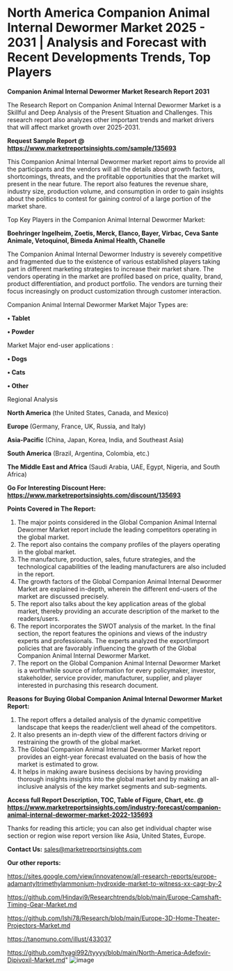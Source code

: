 # North America Companion Animal Internal Dewormer Market 2025 - 2031 | Analysis and Forecast with Recent Developments Trends, Top Players

<strong>Companion Animal Internal Dewormer Market Research Report 2031</strong>

The Research Report on Companion Animal Internal Dewormer Market is a Skillful and Deep Analysis of the Present Situation and Challenges. This research report also analyzes other important trends and market drivers that will affect market growth over 2025-2031.

<strong>Request Sample Report @ <a href=https://www.marketreportsinsights.com/sample/135693>https://www.marketreportsinsights.com/sample/135693</a></strong>

This Companion Animal Internal Dewormer market report aims to provide all the participants and the vendors will all the details about growth factors, shortcomings, threats, and the profitable opportunities that the market will present in the near future. The report also features the revenue share, industry size, production volume, and consumption in order to gain insights about the politics to contest for gaining control of a large portion of the market share.

Top Key Players in the Companion Animal Internal Dewormer Market:

<strong>Boehringer Ingelheim, Zoetis, Merck, Elanco, Bayer, Virbac, Ceva Sante Animale, Vetoquinol, Bimeda Animal Health, Chanelle</strong>

The Companion Animal Internal Dewormer Industry is severely competitive and fragmented due to the existence of various established players taking part in different marketing strategies to increase their market share. The vendors operating in the market are profiled based on price, quality, brand, product differentiation, and product portfolio. The vendors are turning their focus increasingly on product customization through customer interaction.

Companion Animal Internal Dewormer Market Major Types are:

<strong>• Tablet

• Powder</strong>

Market Major end-user applications :

<strong>• Dogs

• Cats

• Other</strong>

Regional Analysis

</u><strong><b>North America</b></strong> (the United States, Canada, and Mexico)

<strong><b>Europe </b></strong>(Germany, France, UK, Russia, and Italy)

<strong><b>Asia-Pacific</b></strong> (China, Japan, Korea, India, and Southeast Asia)

<strong><b>South America</b></strong> (Brazil, Argentina, Colombia, etc.)

<strong><b>The Middle East and Africa</b></strong> (Saudi Arabia, UAE, Egypt, Nigeria, and South Africa)

<strong>Go For Interesting Discount Here: <a href=https://www.marketreportsinsights.com/discount/135693>https://www.marketreportsinsights.com/discount/135693</a></strong>

<strong>Points Covered in The Report:</strong>
<ol>
  <li>The major points considered in the Global Companion Animal Internal Dewormer Market report include the leading competitors operating in the global market.</li>
  <li>The report also contains the company profiles of the players operating in the global market.</li>
  <li>The manufacture, production, sales, future strategies, and the technological capabilities of the leading manufacturers are also included in the report.</li>
  <li>The growth factors of the Global Companion Animal Internal Dewormer Market are explained in-depth, wherein the different end-users of the market are discussed precisely.</li>
  <li>The report also talks about the key application areas of the global market, thereby providing an accurate description of the market to the readers/users.</li>
  <li>The report incorporates the SWOT analysis of the market. In the final section, the report features the opinions and views of the industry experts and professionals. The experts analyzed the export/import policies that are favorably influencing the growth of the Global Companion Animal Internal Dewormer Market.</li>
  <li>The report on the Global Companion Animal Internal Dewormer Market is a worthwhile source of information for every policymaker, investor, stakeholder, service provider, manufacturer, supplier, and player interested in purchasing this research document.</li>
</ol>
<strong>Reasons for Buying Global Companion Animal Internal Dewormer Market Report:</strong>

<ol>
  <li>The report offers a detailed analysis of the dynamic competitive landscape that keeps the reader/client well ahead of the competitors.</li>
  <li>It also presents an in-depth view of the different factors driving or restraining the growth of the global market.</li>
  <li>The Global Companion Animal Internal Dewormer Market report provides an eight-year forecast evaluated on the basis of how the market is estimated to grow.</li>
  <li>It helps in making aware business decisions by having providing thorough insights insights into the global market and by making an all-inclusive analysis of the key market segments and sub-segments.</li>
</ol>
<strong>Access full Report Description, TOC, Table of Figure, Chart, etc. @ <a href=https://www.marketreportsinsights.com/industry-forecast/companion-animal-internal-dewormer-market-2022-135693>https://www.marketreportsinsights.com/industry-forecast/companion-animal-internal-dewormer-market-2022-135693</a></strong>


Thanks for reading this article; you can also get individual chapter wise section or region wise report version like Asia, United States, Europe.

<strong>Contact Us:</strong>
sales@marketreportsinsights.com

<strong>Our other reports:</strong>

<a href=https://sites.google.com/view/innovatenow/all-research-reports/europe-adamantyltrimethylammonium-hydroxide-market-to-witness-xx-cagr-by-2>https://sites.google.com/view/innovatenow/all-research-reports/europe-adamantyltrimethylammonium-hydroxide-market-to-witness-xx-cagr-by-2</a>

<a href=https://github.com/Hindavi9/Researchtrends/blob/main/Europe-Camshaft-Timing-Gear-Market.md>https://github.com/Hindavi9/Researchtrends/blob/main/Europe-Camshaft-Timing-Gear-Market.md</a>

<a href=https://github.com/Ishi78/Research/blob/main/Europe-3D-Home-Theater-Projectors-Market.md>https://github.com/Ishi78/Research/blob/main/Europe-3D-Home-Theater-Projectors-Market.md</a>

<a href=https://tanomuno.com/illust/433037>https://tanomuno.com/illust/433037</a>

<a href=https://github.com/tyagi992/tyyyy/blob/main/North-America-Adefovir-Dipivoxil-Market.md>https://github.com/tyagi992/tyyyy/blob/main/North-America-Adefovir-Dipivoxil-Market.md</a>"
![image](https://github.com/user-attachments/assets/70c05495-72fd-4b8e-82e2-7bb7a542d82e)
